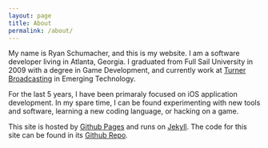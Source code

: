 ```yaml
---
layout: page
title: About
permalink: /about/
---
```


My name is Ryan Schumacher, and this is my website. I am a software developer living in Atlanta, Georgia. I graduated from Full Sail University in 2009 with a degree in Game Development, and currently work at [Turner Broadcasting][turner] in Emerging Technology.

For the last 5 years, I have been primaraly focused on iOS application development. In my spare time, I can be found experimenting with new tools and software, learning a new coding language, or hacking on a game. 

This site is hosted by [Github Pages][gh-pages] and runs on [Jekyll][jekyll]. The code for this site can be found in its [Github Repo][repo].

[repo]:			https://github.com/schustudios/schustudios.github.io
[gh-pages]: http://pages.github.com 
[jekyll]:   http://jekyllrb.com
[turner]:		http://www.turner.com/
